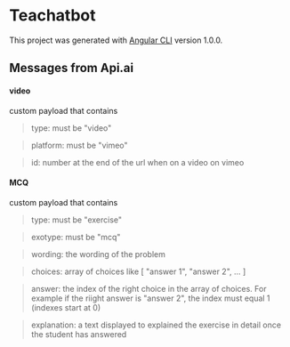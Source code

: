 # Teachatbot

This project was generated with [Angular CLI](https://github.com/angular/angular-cli) version 1.0.0.

## Messages from Api.ai

#### video

custom payload that contains

> type: must be "video"

> platform: must be "vimeo"

> id: number at the end of the url when on a video on vimeo

#### MCQ

custom payload that contains

> type: must be "exercise"

> exotype: must be "mcq"

> wording: the wording of the problem

> choices: array of choices like [ "answer 1", "answer 2", ...  ]

> answer: the index of the right choice in the array of choices. For example if the riight answer is "answer 2", the index must equal 1 (indexes start at 0)

> explanation: a text displayed to explained the exercise in detail once the student has answered

